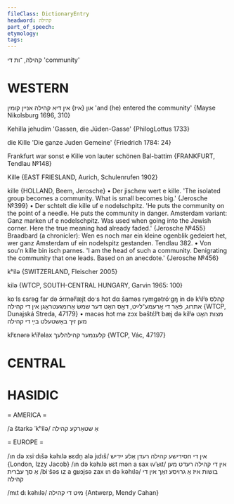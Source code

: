 ```yaml
---
fileClass: DictionaryEntry
headword: קהילה
part_of_speech: 
etymology: 
tags: 
---
```

קהילה, ־ות
די
'community'

WESTERN
========

און {איז} אין דיא קהילה אניין קומין
'and (he) entered the community'
{Mayse Nikolsburg 1696, 310}

Kehilla jehudim 'Gassen, die Jüden-Gasse' {PhilogLottus 1733}

die Kille 'Die ganze Juden Gemeine' {Friedrich 1784: 24}

Frankfurt war sonst e Kille von lauter schönen Bal-battim
{FRANKFURT, Tendlau №148}

Kille {EAST FRIESLAND, Aurich, Schulenrufen 1902}

kille {HOLLAND, Beem, Jerosche}
	•	Der jischew wert e kille. 'The isolated group becomes a community. What is small becomes big.' {Jerosche №399}
	•	Der schtelt die kille uf e nodelschpitz. 'He puts the community on the point of a needle. He puts the community in danger. Amsterdam variant: Ganz marken uf e nodelschpitz. Was used when going into the Jewish corner. Here the true meaning had already faded.' {Jerosche №455}
Braadbard (a chronicler): Wen es noch mar ein kleine ogenblik gedeiert het, wer ganz Amsterdam uf ein nodelspitz gestanden.
Tendlau 382.
	•	Von sou'n kille bin isch parnes. 'I am the head of such a community. Denigrating the community that one leads. Based on an anecdote.' {Jerosche №456}

kʰilə {SWITZERLAND, Fleischer 2005}

kilə {WTCP, SOUTH-CENTRAL HUNGARY, Garvin 1965: 100}

koˑls ɛsrəg far də ɔ́rməlʲæjt doˑs hɔt dα šaməs rymgətróˑgŋ in də kʲɩlʲə קהלס אתרוג, פֿאַר די אָרעמע־לײַט, דאָס האָט דער שמשׂ אַרומגעטראָגן אין די קהילה {WTCP, Dunajská Streda, 47179}
	•	macəs hɔt mə zɔx bəštɛ́lʲt bæj də kilʲə מצות האָט מען זיך באַשטעלט בײַ די קהילה

klʲɛnərə kʲílʲəlax קלענמער קהילהלעך {WTCP, Vác, 47197}

CENTRAL
========

HASIDIC
=======
= AMERICA = 

/a štarkə ˈkʰilə/ אַ שטאַרקע קהילה

= EUROPE = 

/ɩn də xsiˑdɩšə kəhɩlə ʁɛdn̩ alə jɩdɩš/ אין די חסידישע קהילה רעדן אַלע ייִדיש {London, Izzy Jacob}
/ɩn də kəhɩlə ʁɛt mən a sax ɩvˈʁɩt/ אין די קהילה רעדט מען אַ סך עבֿרית
/biˑšəs ɩz a gʁɔjsə zax ɩn də kəhɩlə/ בושות איז אַ גרויסע זאַך אין די קהילה

/mɩt dɩ kəhɩlə/ מיט די קהילה {Antwerp, Mendy Cahan}